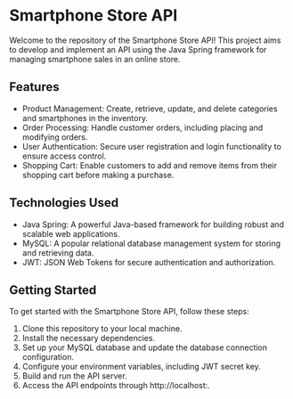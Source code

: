 # Smartphone Store API
Welcome to the repository of the Smartphone Store API! This project aims to develop and implement an API using the Java Spring framework for managing smartphone sales in an online store.

## Features
- Product Management: Create, retrieve, update, and delete categories and smartphones in the inventory.
- Order Processing: Handle customer orders, including placing and modifying orders.
- User Authentication: Secure user registration and login functionality to ensure access control.
- Shopping Cart: Enable customers to add and remove items from their shopping cart before making a purchase.

## Technologies Used
- Java Spring: A powerful Java-based framework for building robust and scalable web applications.
- MySQL: A popular relational database management system for storing and retrieving data.
- JWT: JSON Web Tokens for secure authentication and authorization.

## Getting Started
To get started with the Smartphone Store API, follow these steps:

1. Clone this repository to your local machine.
2. Install the necessary dependencies.
3. Set up your MySQL database and update the database connection configuration.
4. Configure your environment variables, including JWT secret key.
5. Build and run the API server.
6. Access the API endpoints through http://localhost:<PORT>.
